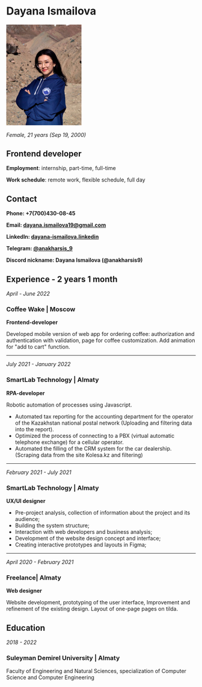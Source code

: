 # Dayana Ismailova

<img src="Dayana%20Ismailova.png"  width="200" height="50%">

_Female, 21 years (Sep 19, 2000)_

## Frontend developer

**Employment**: internship, part-time, full-time

**Work schedule**: remote work, flexible schedule, full day

## Contact

**Phone: +7(700)430-08-45**

**Email: dayana.ismailova19@gmail.com**

**LinkedIn: [dayana-ismailova.linkedin](https://www.linkedin.com/in/dayana-ismailova-bbb66a1b0)**

**Telegram: [@anakharsis_9](https://t.me/anakharsis_9)**

**Discord nickname: Dayana Ismailova (@anakharsis9)**

## Experience - 2 years 1 month

_April - June 2022_

### Coffee Wake | Moscow

**Frontend-developer**

Developed mobile version of web app for ordering coffee: authorization and authentication with validation, page for coffee customization. Add animation for "add to cart" function.

---

_July 2021 - January 2022_

### SmartLab Technology | Almaty

**RPA-developer**

Robotic automation of processes using Javascript.

- Automated tax reporting for the accounting department for the operator
  of the Kazakhstan national postal network (Uploading and filtering data into the report).
- Optimized the process of connecting to a PBX (virtual automatic telephone
  exchange) for a cellular operator.
- Automated the filling of the CRM system for the car dealership. (Scraping data from the site
  Kolesa.kz and filtering)

---

_February 2021 - July 2021_

### SmartLab Technology | Almaty

**UX/UI designer**

- Pre-project analysis, collection of information about the project and its audience;
- Building the system structure;
- Interaction with web developers and business analysis;
- Development of the website design concept and interface;
- Creating interactive prototypes and layouts in Figma;

---

_April 2020 - February 2021_

### Freelance| Almaty

**Web designer**

Website development, prototyping of the user interface, Improvement and
refinement of the existing design. Layout of one-page pages on tilda.

## Education
_2018 - 2022_
### Suleyman Demirel University | Almaty
Faculty of Engineering and Natural Sciences, specialization of Computer Science and Computer Engineering

